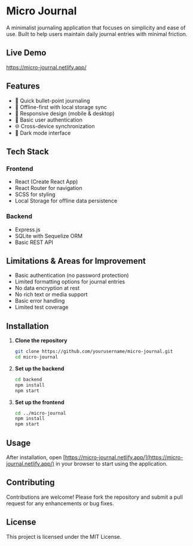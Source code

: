 # Micro Journal

A minimalist journaling application that focuses on simplicity and ease of use. Built to help users maintain daily journal entries with minimal friction.

## Live Demo
https://micro-journal.netlify.app/

## Features

- 📝 Quick bullet-point journaling
- 🔄 Offline-first with local storage sync
- 📱 Responsive design (mobile & desktop)
- 👤 Basic user authentication
- 🌐 Cross-device synchronization
- 🎨 Dark mode interface

## Tech Stack

### Frontend
- React (Create React App)
- React Router for navigation
- SCSS for styling
- Local Storage for offline data persistence

### Backend
- Express.js
- SQLite with Sequelize ORM
- Basic REST API

## Limitations & Areas for Improvement

- Basic authentication (no password protection)
- Limited formatting options for journal entries
- No data encryption at rest
- No rich text or media support
- Basic error handling
- Limited test coverage

## Installation

1. **Clone the repository**
    ```bash
    git clone https://github.com/yourusername/micro-journal.git
    cd micro-journal
    ```

2. **Set up the backend**
    ```bash
    cd backend
    npm install
    npm start
    ```

3. **Set up the frontend**
    ```bash
    cd ../micro-journal
    npm install
    npm start
    ```

## Usage

After installation, open [https://micro-journal.netlify.app/](https://micro-journal.netlify.app/) in your browser to start using the application.

## Contributing

Contributions are welcome! Please fork the repository and submit a pull request for any enhancements or bug fixes.

## License

This project is licensed under the MIT License.